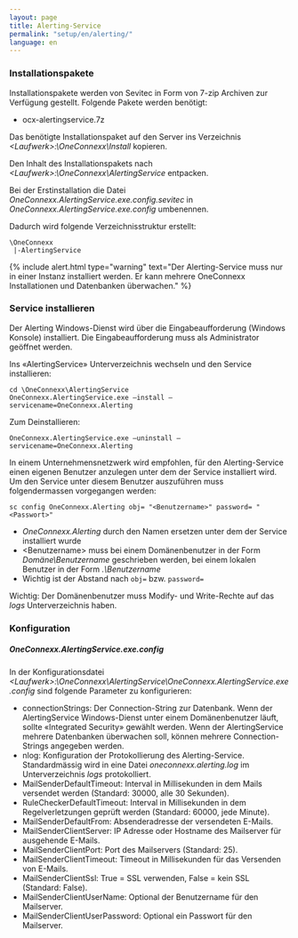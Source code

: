 ```yaml
---
layout: page
title: Alerting-Service
permalink: "setup/en/alerting/"
language: en
---
```


### Installationspakete
Installationspakete werden von Sevitec in Form von 7-zip Archiven zur Verfügung gestellt. Folgende Pakete werden benötigt:

* ocx-alertingservice.7z

Das benötigte Installationspaket auf den Server ins Verzeichnis *&lt;Laufwerk&gt;:\OneConnexx\Install* kopieren.

Den Inhalt des Installationspakets nach *&lt;Laufwerk&gt;:\OneConnexx\AlertingService* entpacken.

Bei der Erstinstallation die Datei *OneConnexx.AlertingService.exe.config.sevitec* in *OneConnexx.AlertingService.exe.config* umbenennen.

Dadurch wird folgende Verzeichnisstruktur erstellt:

```
\OneConnexx
 |-AlertingService
```

{% include alert.html type="warning" text="Der Alerting-Service muss nur in einer Instanz installiert werden. Er kann mehrere OneConnexx Installationen und Datenbanken überwachen." %}

### Service installieren
Der Alerting Windows-Dienst wird über die Eingabeaufforderung (Windows Konsole) installiert. Die Eingabeaufforderung muss als
Administrator geöffnet werden.

Ins «AlertingService» Unterverzeichnis wechseln und den Service installieren:

```
cd \OneConnexx\AlertingService
OneConnexx.AlertingService.exe –install –servicename=OneConnexx.Alerting
```

Zum Deinstallieren:

```
OneConnexx.AlertingService.exe –uninstall –servicename=OneConnexx.Alerting
```

In einem Unternehmensnetzwerk wird empfohlen, für den Alerting-Service einen eigenen Benutzer anzulegen unter dem der
Service installiert wird. Um den Service unter diesem Benutzer auszuführen muss folgendermassen vorgegangen werden:

```
sc config OneConnexx.Alerting obj= "<Benutzername>" password= "<Passwort>"
```

* *OneConnexx.Alerting* durch den Namen ersetzen unter dem der Service installiert wurde
* \<Benutzername\> muss bei einem Domänenbenutzer in der Form *Domäne\Benutzername* geschrieben werden, bei einem lokalen Benutzer in der Form *.\Benutzername*
* Wichtig ist der Abstand nach <code>obj=</code> bzw. <code>password=</code>

Wichtig: Der Domänenbenutzer muss Modify- und Write-Rechte auf das *logs* Unterverzeichnis haben.

### Konfiguration

##### OneConnexx.AlertingService.exe.config

In der Konfigurationsdatei *&lt;Laufwerk&gt;:\OneConnexx\AlertingService\OneConnexx.AlertingService.exe.config* sind folgende Parameter zu konfigurieren:

* connectionStrings: Der Connection-String zur Datenbank. Wenn der AlertingService Windows-Dienst unter einem Domänenbenutzer läuft, sollte «Integrated Security» gewählt werden. Wenn der AlertingService mehrere Datenbanken überwachen soll, können mehrere Connection-Strings angegeben werden.
* nlog: Konfiguration der Protokollierung des Alerting-Service. Standardmässig wird in eine Datei *oneconnexx.alerting.log* im Unterverzeichnis *logs* protokolliert.
* MailSenderDefaultTimeout: Interval in Millisekunden in dem Mails versendet werden (Standard: 30000, alle 30 Sekunden).
* RuleCheckerDefaultTimeout: Interval in Millisekunden in dem Regelverletzungen geprüft werden (Standard: 60000, jede Minute).
* MailSenderDefaultFrom: Absenderadresse der versendeten E-Mails.
* MailSenderClientServer: IP Adresse oder Hostname des Mailserver für ausgehende E-Mails.
* MailSenderClientPort: Port des Mailservers (Standard: 25).
* MailSenderClientTimeout: Timeout in Millisekunden für das Versenden von E-Mails.
* MailSenderClientSsl: True = SSL verwenden, False = kein SSL (Standard: False).
* MailSenderClientUserName: Optional der Benutzername für den Mailserver.
* MailSenderClientUserPassword: Optional ein Passwort für den Mailserver.

